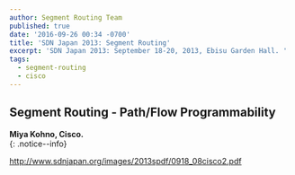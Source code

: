 ```yaml
---
author: Segment Routing Team
published: true
date: '2016-09-26 00:34 -0700'
title: 'SDN Japan 2013: Segment Routing'
excerpt: 'SDN Japan 2013: September 18-20, 2013, Ebisu Garden Hall. '
tags:
  - segment-routing
  - cisco
---
```

## Segment Routing - Path/Flow Programmability  

**Miya Kohno, Cisco.**  
{: .notice--info}

>
<http://www.sdnjapan.org/images/2013spdf/0918_08cisco2.pdf>
